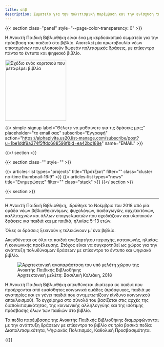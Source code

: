 ```yaml
---
title: απβ
description: Σωματείο για την πολιτισμική παρέμβαση και την ενίσχυση της καθολικής πρόσβασης του παιδιού στο έντυπο και ψηφιακό βιβλίο.
---
```

<!-- style="--page-color: 240, 240, 240; background-image: url('../assets/pattern.png'); background-attachment: fixed; background-size: 200px 200px; " -->
<!-- {{< section class="panel" style="--page-color: 240, 240, 240;" >}}
	<img src="../assets/alphapivita__EL__display_beta.png" alt="α π β" style="width: 70vw; max-width: 10rem; margin: 0 auto;" />
    {{< menu-social >}}
{{</ section >}} -->

{{< section class="panel" style="--page-color-transparency: 0" >}}
<p>Η Ανοικτή Παιδική Βιβλιοθήκη είναι ένα μη κερδοσκοπικό σωματείο για την πρόσβαση του παιδιού στο βιβλίο. Αποτελεί μία πρωτοβουλία νέων επιστημόνων που υλοποιούν δωρεάν πολιτισμικές δράσεις, με επίκεντρο πάντα το έντυπο και ψηφιακό βιβλίο.</p>

<img src="../assets/girl-walking-books.png" width="200" alt="Σχέδιο ενός κοριτσιού που μεταφέρει βιβλία" />

{{< simple-signup label="Θέλετε να μαθαίνετε για τις δράσεις μας;" placeholder="το email σας" subscribe="Εγγραφή" action="https://alphapivita.us20.list-manage.com/subscribe/post?u=1be1ddf9a374f5ffdc688598f&id=ea42bc188e" name="EMAIL" >}}
<!-- {{< menu-social >}} -->
{{</ section >}}
<!-- style="--page-color: 255, 245, 245;"  -->
{{< section class="" style="" >}}
<!-- {{< articles-list types="announcements" title="Ανακοινώσεις" filter="" class="" >}} -->
{{< articles-list types="projects" title="Πρότζεκτ" filter="" class="cluster no-time thumbnail-16:9" >}}
{{< articles-list types="news" title="Ενημερώσεις" filter="" class="stack" >}}
{{</ section >}}

{{< section >}}
<hr>
<p>Η Ανοικτή Παιδική Βιβλιοθήκη, ιδρύθηκε το Νοέμβριο του 2018 από μία ομάδα νέων βιβλιοθηκονόμων, ψυχολόγων, παιδαγωγών, αρχιτεκτόνων, καλλιτεχνών και άλλων επαγγελματιών που σχεδιάζουν και υλοποιούν δράσεις για παιδιά και με παιδιά, ηλικίας 5–13 ετών.</p>

<p class="callout fullwidth">Όλες οι δράσεις ξεκινούν ϗ τελειώνουν μ’ ένα βιβλίο.</p>

<p>Απευθύνεται σε όλα τα παιδιά ανεξαρτήτου περιοχής, καταγωγής, ηλικίας ή κοινωνικής προέλευσης. Στόχος είναι να συγκροτηθεί ως χώρος για την ανάπτυξη πολυδύναμων δράσεων με επίκεντρο το έντυπο και ψηφιακό βιβλίο.</p>

<figure>
	<img src="../assets/apv_render-interior.jpg" alt="Αρχιτεκτονική αναπαράσταση του υπό μελέτη χώρου της Ανοικτής Παιδικής Βιβλιοθήκης">
	<figcaption>Αρχιτεκτονική μελέτη: Βασιλική Κολιάκη, 2018</figcaption>
</figure>

<p>Η Ανοικτή Παιδική Βιβλιοθήκη απευθύνεται ιδιαίτερα σε παιδιά που προέρχονται από ευαίσθητες κοινωνικά ομάδες (πρόσφυγες, παιδιά με αναπηρίες και εν γένει παιδιά που αντιμετωπίζουν κίνδυνο κοινωνικού αποκλεισμού). Το εγχείρημα στο σύνολό του βασίζεται στις αρχές της διαπολιτισμικότητας, της κοινωνικής αλληλεγγύης και της ισότιμης πρόσβασης όλων των παιδιών στο βιβλίο.</p>

<!-- <figure>
<img src="../assets/apv_illustration.jpg" alt="Εικονογράφηση παιδιών που διαβάζουν">
<figcaption><a href="http://siadora.com">Εικονογράφηση: Σιαδώρα, 2018</a></figcaption>
</figure> -->

<p>Τα πεδία παρέμβασης της Ανοικτής Παιδικής Βιβλιοθήκης διαμορφώνονται με την ανάπτυξη δράσεων με επίκεντρο το βιβλίο σε τρία βασικά πεδία: Διαπολιτισμικότητα, Ψηφιακός Πολιτισμός, Καθολική Προσβασιμότητα.</p>
{{</ section >}}
